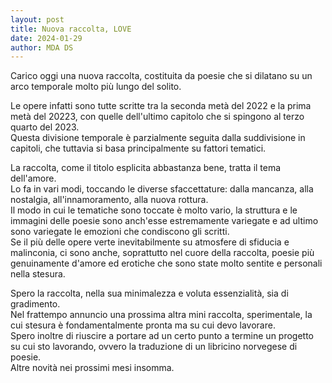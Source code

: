 ```yaml
---
layout: post
title: Nuova raccolta, LOVE
date: 2024-01-29
author: MDA DS
---
```

Carico oggi una nuova raccolta, costituita da poesie che si dilatano su un arco temporale molto più lungo del solito.         

Le opere infatti sono tutte scritte tra la seconda metà del 2022 e la prima metà del 20223, con quelle dell'ultimo capitolo che si spingono al terzo quarto del 2023.      
Questa divisione temporale è parzialmente seguita dalla suddivisione in capitoli, che tuttavia si basa principalmente su fattori tematici.         

La raccolta, come il titolo esplicita abbastanza bene, tratta il tema dell'amore.      
Lo fa in vari modi, toccando le diverse sfaccettature: dalla mancanza, alla nostalgia, all'innamoramento, alla nuova rottura.     
Il modo in cui le tematiche sono toccate è molto vario, la struttura e le immagini delle poesie sono anch'esse estremamente variegate e ad ultimo sono variegate le emozioni che condiscono gli scritti.       
Se il più delle opere verte inevitabilmente su atmosfere di sfiducia e malinconia, ci sono anche, soprattutto nel cuore della raccolta, poesie più genuinamente d'amore ed erotiche che sono state molto sentite e personali nella stesura.      

Spero la raccolta, nella sua minimalezza e voluta essenzialità, sia di gradimento.       
Nel frattempo annuncio una prossima altra mini raccolta, sperimentale, la cui stesura è fondamentalmente pronta ma su cui devo lavorare.     
Spero inoltre di riuscire a portare ad un certo punto a termine un progetto su cui sto lavorando, ovvero la traduzione di un libricino norvegese di poesie.     
Altre novità nei prossimi mesi insomma.